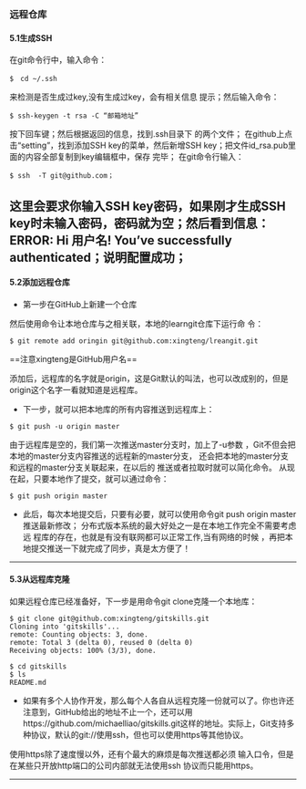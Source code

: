 ### 远程仓库
#### 5.1生成SSH
在git命令行中，输入命令： 

```
$　cd ~/.ssh
```
来检测是否生成过key,没有生成过key，会有相关信息
提示；然后输入命令： 
```
$ ssh-keygen -t rsa -C “邮箱地址”
```
按下回车键；然后根据返回的信息，找到.ssh目录下
的两个文件；
在github上点击“setting”，找到添加SSH key的菜单，然后新增SSH
key；把文件id_rsa.pub里面的内容全部复制到key编辑框中，保存
完毕；
在git命令行输入：
```
$ ssh  -T git@github.com；
```
这里会要求你输入SSH 
key密码，如果刚才生成SSH 
key时未输入密码，密码就为空；然后看到信息：
ERROR: Hi 用户名! You’ve successfully 
authenticated；说明配置成功；
---
####  5.2添加远程仓库
+ 第一步在GitHub上新建一个仓库

然后使用命令让本地仓库与之相关联，本地的learngit仓库下运行命
令：
```
$ git remote add oringin git@github.com:xingteng/lreangit.git
```
==注意xingteng是GitHub用户名== 

添加后，远程库的名字就是origin，这是Git默认的叫法，也可以改成别的，但是origin这个名字一看就知道是远程库。
+ 下一步，就可以把本地库的所有内容推送到远程库上：

```
$ git push -u origin master
```
由于远程库是空的，我们第一次推送master分支时，加上了-u参数
，Git不但会把本地的master分支内容推送的远程新的master分支，
还会把本地的master分支和远程的master分支关联起来，在以后的
推送或者拉取时就可以简化命令。
从现在起，只要本地作了提交，就可以通过命令：

```
$ git push origin master
```
+ 此后，每次本地提交后，只要有必要，就可以使用命令git push 
origin master推送最新修改；
分布式版本系统的最大好处之一是在本地工作完全不需要考虑远
程库的存在，也就是有没有联网都可以正常工作,当有网络的时候
，再把本地提交推送一下就完成了同步，真是太方便了！
---

#### 5.3从远程库克隆
如果远程仓库已经准备好，下一步是用命令git 
clone克隆一个本地库：
```
$ git clone git@github.com:xingteng/gitskills.git
Cloning into 'gitskills'...
remote: Counting objects: 3, done.
remote: Total 3 (delta 0), reused 0 (delta 0)
Receiving objects: 100% (3/3), done.

$ cd gitskills
$ ls
README.md
```
+ 如果有多个人协作开发，那么每个人各自从远程克隆一份就可以了。你也许还注意到，GitHub给出的地址不止一个，还可以用https://github.com/michaelliao/gitskills.git这样的地址。实际上，Git支持多种协议，默认的git://使用ssh，但也可以使用https等其他协议。

使用https除了速度慢以外，还有个最大的麻烦是每次推送都必须
输入口令，但是在某些只开放http端口的公司内部就无法使用ssh
协议而只能用https。


---








